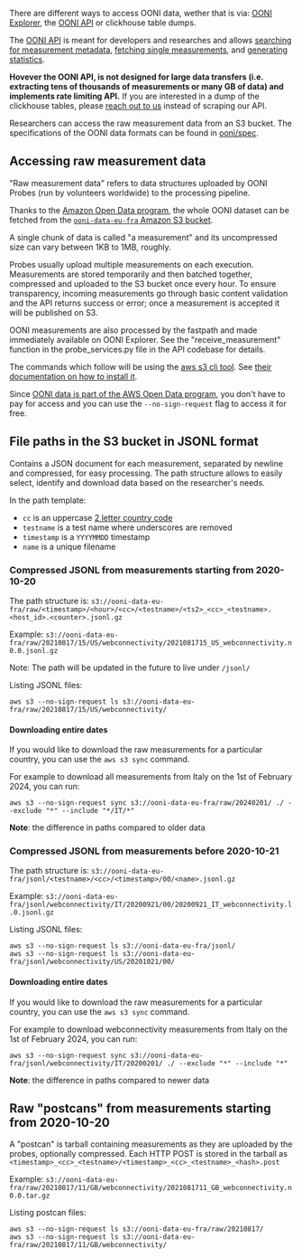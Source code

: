 There are different ways to access OONI data, wether that is via: [OONI
Explorer](https://explorer.ooni.org/), the [OONI API](https://api.ooni.io/) or
clickhouse table dumps.

The [OONI API](https://api.ooni.io/) is meant for developers and researches and allows [searching for
measurement metadata](https://api.ooni.io/apidocs/#/default/get_api_v1_measurements), [fetching single measurements](https://api.ooni.io/apidocs/#/default/get_api_v1_measurement_meta), and [generating statistics](https://api.ooni.io/apidocs/#/default/get_api_v1_aggregation).

**Hovever the OONI API, is not designed for large data transfers (i.e. extracting tens of thousands of measurements or many GB of data) and implements rate limiting API.**
If you are interested in a dump of the clickhouse tables, please [reach out to us](https://ooni.org/about/) instead of scraping our API.

Researchers can access the raw measurement data from an S3 bucket. The
specifications of the OONI data formats can be found in
[ooni/spec](https://github.com/ooni/spec).

## Accessing raw measurement data

"Raw measurement data" refers to data structures uploaded by OONI Probes (run by volunteers worldwide) to the
processing pipeline.

Thanks to the [Amazon Open Data program](https://aws.amazon.com/government-education/open-data/), the whole OONI dataset
can be fetched from the [`ooni-data-eu-fra` Amazon S3 bucket](https://ooni-data-eu-fra.s3.eu-central-1.amazonaws.com/).

A single chunk of data is called "a measurement" and its uncompressed size can vary between 1KB to 1MB, roughly.

Probes usually upload multiple measurements on each execution. Measurements are stored temporarily and then batched together, compressed and uploaded to the S3 bucket once every hour. To ensure transparency, incoming measurements go through basic content validation and the API returns success or error;
once a measurement is accepted it will be published on S3.

OONI measurements are also processed by the fastpath and made immediately available on OONI Explorer. See the "receive_measurement" function in the probe_services.py file in the API codebase for details.

The commands which follow will be using the [aws s3 cli
tool](https://aws.amazon.com/cli/). See [their documentation on how to install
it](https://docs.aws.amazon.com/cli/latest/userguide/getting-started-install.html).

Since [OONI data is part of the AWS Open Data
program](https://registry.opendata.aws/ooni/), you don't have to pay for access
and you can use the `--no-sign-request` flag to access it for free.

## File paths in the S3 bucket in JSONL format

Contains a JSON document for each measurement, separated by newline and compressed, for easy processing.
The path structure allows to easily select, identify and download data based on the researcher's needs.

In the path template:
- `cc` is an uppercase [2 letter country code](https://en.wikipedia.org/wiki/ISO_3166-1_alpha-2)
- `testname` is a test name where underscores are removed
- `timestamp` is a `YYYYMMDD` timestamp
- `name` is a unique filename

### Compressed JSONL from measurements starting from 2020-10-20

The path structure is: `s3://ooni-data-eu-fra/raw/<timestamp>/<hour>/<cc>/<testname>/<ts2>_<cc>_<testname>.<host_id>.<counter>.jsonl.gz`

Example: `s3://ooni-data-eu-fra/raw/20210817/15/US/webconnectivity/2021081715_US_webconnectivity.n0.0.jsonl.gz`

Note: The path will be updated in the future to live under `/jsonl/`

Listing JSONL files:
```
aws s3 --no-sign-request ls s3://ooni-data-eu-fra/raw/20210817/15/US/webconnectivity/
```

#### Downloading entire dates

If you would like to download the raw measurements for a particular country,
you can use the `aws s3 sync` command.

For example to download all measurements from Italy on the 1st of February 2024, you can run:
```
aws s3 --no-sign-request sync s3://ooni-data-eu-fra/raw/20240201/ ./ --exclude "*" --include "*/IT/*"
```

**Note**: the difference in paths compared to older data

### Compressed JSONL from measurements before 2020-10-21

The path structure is: `s3://ooni-data-eu-fra/jsonl/<testname>/<cc>/<timestamp>/00/<name>.jsonl.gz`

Example: `s3://ooni-data-eu-fra/jsonl/webconnectivity/IT/20200921/00/20200921_IT_webconnectivity.l.0.jsonl.gz`

Listing JSONL files:
```
aws s3 --no-sign-request ls s3://ooni-data-eu-fra/jsonl/
aws s3 --no-sign-request ls s3://ooni-data-eu-fra/jsonl/webconnectivity/US/20201021/00/
```

#### Downloading entire dates

If you would like to download the raw measurements for a particular country,
you can use the `aws s3 sync` command.

For example to download webconnectivity measurements from Italy on the 1st of February 2024, you can run:
```
aws s3 --no-sign-request sync s3://ooni-data-eu-fra/jsonl/webconnectivity/IT/20200201/ ./ --exclude "*" --include "*"
```

**Note**: the difference in paths compared to newer data

## Raw "postcans" from measurements starting from 2020-10-20

A "postcan" is tarball containing measurements as they are uploaded by the probes, optionally compressed.
Each HTTP POST is stored in the tarball as `<timestamp>_<cc>_<testname>/<timestamp>_<cc>_<testname>_<hash>.post`

Example: `s3://ooni-data-eu-fra/raw/20210817/11/GB/webconnectivity/2021081711_GB_webconnectivity.n0.0.tar.gz`

Listing postcan files:
```
aws s3 --no-sign-request ls s3://ooni-data-eu-fra/raw/20210817/
aws s3 --no-sign-request ls s3://ooni-data-eu-fra/raw/20210817/11/GB/webconnectivity/
```
